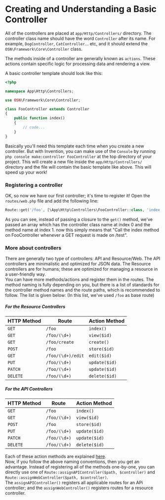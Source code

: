 # Creating and Understanding a Basic Controller

All of the controllers are placed at `app/Http/Controllers/` directory. The controller class name should have the word `Controller` after its name. For example, `DogController`, `CatController`... etc, and it should extend the `OSN\Framework\Core\Controller` class.

The methods inside of a controller are generally known as `actions`. These actions contain specific logic for processing data and rendering a view.

A basic controller template should look like this:

```php
<?php

namespace App\Http\Controllers;

use OSN\Framework\Core\Controller;

class FooController extends Controller 
{
    public function index()
    {
        // code...
    }
}
```

Basically you'll need this template each time when you create a new controller. But with Invention, you can make use of the `Console` by running `php console make:controller FooController` at the top directory of your project. This will create a new file inside the `app/Http/Controllers/` directory and the file will contain the basic template like above. This will speed up your work!

### Registering a controller

OK, so now we have our first controller; it's time to register it! Open the `routes/web.php` file and add the following line:

```php
Route::get('/foo', [\App\Http\Controllers\FooController::class, 'index']);
```

As you can see, instead of passing a closure to the `get()` method, we've passed an array which has the controller class name at index 0 and the method name at index 1. now this simply means that "Call the index method on FooController whenever a GET request is made on /test".

### More about controllers

There are generally two type of controllers: API and Resource/Web. The API controllers are minimalistic and optimized for JSON data. The Resource controllers are for humans; these are optimized for managing a resource in a user-friendly way.<br>
You can have more methods/actions and register them in the routes. The method naming is fully depending on you, but there is a list of standards for the controller method names and the route paths, which is recommended to follow. The list is given below: (In this list, we've used `/foo` as base route)

##### For the Resource Controllers 

HTTP Method|Route            |Action Method
-----------|-----------------|-------------
`GET`      |`/foo`           |`index()`
`GET`      |`/foo/(\d+)`     |`view($id)`
`GET`      |`/foo/create`    |`create()`
`POST`     |`/foo`           |`store($id)`
`GET`      |`/foo/(\d+)/edit`|`edit($id)`
`PUT`      |`/foo/(\d+)`     |`update($id)`
`PATCH`    |`/foo/(\d+)`     |`update($id)`
`DELETE`   |`/foo/(\d+)`     |`delete($id)`

##### For the API Controllers 

HTTP Method|Route            |Action Method
-----------|-----------------|-------------
`GET`      |`/foo`           |`index()`
`GET`      |`/foo/(\d+)`     |`view($id)`
`POST`     |`/foo`           |`store($id)`
`PUT`      |`/foo/(\d+)`     |`update($id)`
`PATCH`    |`/foo/(\d+)`     |`update($id)`
`DELETE`   |`/foo/(\d+)`     |`delete($id)`

Each of these action methods are explained [here](..//).<br>
Now, if you follow the above naming conventions, then you get an advantage. Instead of registering all of the methods one-by-one, you can directly use one of `Route::assignAPIController($path, $controller)` and `Route::assignWebController($path, $controller)`.<br>
The `assignAPIController()` registers all applicable routes for an APi controller; and the `assignWebController()` registers routes for a resource controller.